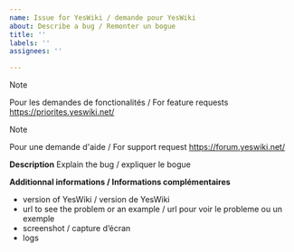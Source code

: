 ```yaml
---
name: Issue for YesWiki / demande pour YesWiki
about: Describe a bug / Remonter un bogue
title: ''
labels: ''
assignees: ''

---
```


> [!NOTE]
> Pour les demandes de fonctionalités / For feature requests
> https://priorites.yeswiki.net/

> [!NOTE]
> Pour une demande d'aide / For support request
> https://forum.yeswiki.net/

**Description**
Explain the bug / expliquer le bogue

**Additionnal informations / Informations complémentaires**
- version of YesWiki / version de YesWiki
- url to see the problem or an example / url pour voir le probleme ou un exemple
- screenshot / capture d’écran
- logs
